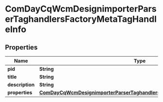 

# ComDayCqWcmDesignimporterParserTaghandlersFactoryMetaTagHandleInfo

## Properties

Name | Type | Description | Notes
------------ | ------------- | ------------- | -------------
**pid** | **String** |  |  [optional]
**title** | **String** |  |  [optional]
**description** | **String** |  |  [optional]
**properties** | [**ComDayCqWcmDesignimporterParserTaghandlersFactoryMetaTagHandleProperties**](ComDayCqWcmDesignimporterParserTaghandlersFactoryMetaTagHandleProperties.md) |  |  [optional]



